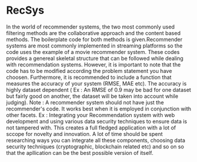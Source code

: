 # RecSys

In the world of recommender systems, the two most commonly used filtering methods are the collaborative approach and the content based methods.
The boilerplate code for both methods is given.Recommender systems are most commonly implemented in streaming platforms so the code uses the example of a movie recommender system. These codes provides a genereal skeletal structure that can be followed while dealing with recommendation
systems. However, it is important to note that the code has to be modified according the problem statement you have choosen. Furthermore, it is recommended to include a function that measures the accuracy of your system (RMSE, MAE etc). The accuracy is highly dataset dependent ( Ex : An RMSE of 0.9 may be bad for one dataset but fairly good on another, the dataset will be taken into account while judging).
Note : A recommender system should not have just the recommender's code. It works best when it is employed in conjunction with other facets. Ex : Integrating your Recommendation system with web development and using various data security techniques to ensure data is not tampered with. This creates a full fledged application with a lot of sccope for novelty and innovation. A lot of time should be spent researching ways you can integrate all these components, choosing data security techniques (cryptographic, blockchain related etc) and so on so that the apllication can be the best possible version of itself.
